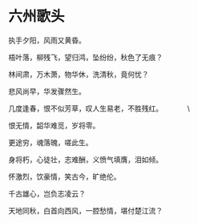 # 六州歌头

执手夕阳，风雨又黄昏。

梧叶落，柳残飞，望归鸿，坠纷纷，秋色了无痕？

林间肃，万木萧，物华休，洗清秋，竟何忧？

悲风尚早，华发骤然生。

几度逢春，恨不似芳草，叹人生易老，不胜残红。　　　　\


恨无情，韶华难觅，岁将零。

更途穷，魂落魄，嗟此生。

身将朽，心徒壮，志难酬，义愤气填膺，泪如倾。

怀激烈，饮豪情，笑古今，旷绝伦。

千古雄心，岂负志凌云？

天地同秋，白首向西风，一腔愁情，堪付楚江流？
